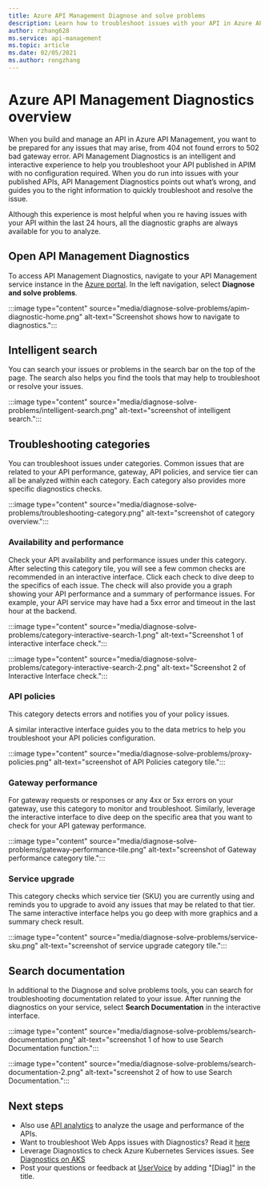 ```yaml
---
title: Azure API Management Diagnose and solve problems
description: Learn how to troubleshoot issues with your API in Azure API Management with the Diagnose and Solve tool in the Azure portal. 
author: rzhang628
ms.service: api-management
ms.topic: article
ms.date: 02/05/2021
ms.author: rongzhang
---
```


# Azure API Management Diagnostics overview

When you build and manage an API in Azure API Management, you want to be prepared for any issues that may arise, from 404 not found errors to 502 bad gateway error. API Management Diagnostics is an intelligent and interactive experience to help you troubleshoot your API published in APIM with no configuration required. When you do run into issues with your published APIs, API Management Diagnostics points out what’s wrong, and guides you to the right information to quickly troubleshoot and resolve the issue.

Although this experience is most helpful when you re having issues with your API within the last 24 hours, all the diagnostic graphs are always available for you to analyze.

## Open API Management Diagnostics

To access API Management Diagnostics, navigate to your API Management service instance in the [Azure portal](https://portal.azure.com). In the left navigation, select **Diagnose and solve problems**.

:::image type="content" source="media/diagnose-solve-problems/apim-diagnostic-home.png" alt-text="Screenshot shows how to navigate to diagnostics.":::



## Intelligent search

You can search your issues or problems in the search bar on the top of the page. The search also helps you find the tools that may help to troubleshoot or resolve your issues. 

:::image type="content" source="media/diagnose-solve-problems/intelligent-search.png" alt-text="screenshot of intelligent search.":::


## Troubleshooting categories

You can troubleshoot issues under categories. Common issues that are related to your API performance, gateway, API policies, and service tier can all be analyzed within each category. Each category also provides more specific diagnostics checks. 

:::image type="content" source="media/diagnose-solve-problems/troubleshooting-category.png" alt-text="screenshot of category overview.":::


### Availability and performance

Check your API availability and performance issues under this category. After selecting this category tile, you will see a few common checks are recommended in an interactive interface. Click each check to dive deep to the specifics of each issue. The check will also provide you a graph showing your API performance and a summary of performance issues. For example, your API service may have had a 5xx error and timeout in the last hour at the backend. 

:::image type="content" source="media/diagnose-solve-problems/category-interactive-search-1.png" alt-text="Screenshot 1 of interactive interface check.":::



:::image type="content" source="media/diagnose-solve-problems/category-interactive-search-2.png" alt-text="Screenshot 2 of Interactive Interface check.":::

### API policies

This category detects errors and notifies you of your policy issues. 

A similar interactive interface guides you to the data metrics to help you troubleshoot your API policies configuration.

:::image type="content" source="media/diagnose-solve-problems/proxy-policies.png" alt-text="screenshot of API Policies category tile.":::

### Gateway performance 

For gateway requests or responses or any 4xx or 5xx errors on your gateway, use this category to monitor and troubleshoot. Similarly, leverage the interactive interface to dive deep on the specific area that you want to check for your API gateway performance. 

:::image type="content" source="media/diagnose-solve-problems/gateway-performance-tile.png" alt-text="screenshot of Gateway performance category tile.":::

### Service upgrade

This category checks which service tier (SKU) you are currently using and reminds you to upgrade to avoid any issues that may be related to that tier. The same interactive interface helps you go deep with more graphics and a summary check result. 

:::image type="content" source="media/diagnose-solve-problems/service-sku.png" alt-text="screenshot of service upgrade category tile.":::

## Search documentation

In additional to the Diagnose and solve problems tools, you can search for troubleshooting documentation related to your  issue. After running the diagnostics on your service, select **Search Documentation** in the interactive interface. 

 :::image type="content" source="media/diagnose-solve-problems/search-documentation.png" alt-text="screenshot 1 of how to use Search Documentation function.":::


 :::image type="content" source="media/diagnose-solve-problems/search-documentation-2.png" alt-text="screenshot 2 of how to use Search Documentation.":::


## Next steps

* Also use [API analytics](howto-use-analytics.md) to analyze the usage and performance of the APIs. 
* Want to troubleshoot Web Apps issues with Diagnostics? Read it [here](../app-service/overview-diagnostics.md)
* Leverage Diagnostics to check Azure Kubernetes Services issues. See [Diagnostics on AKS](../aks/concepts-diagnostics.md)
* Post your questions or feedback at [UserVoice](https://feedback.azure.com/forums/248703-api-management) by adding "[Diag]" in the title.
